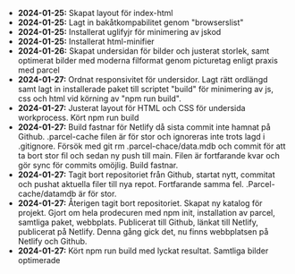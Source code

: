 - **2024-01-25:** Skapat layout för index-html 
- **2024-01-25:** Lagt in bakåtkompabilitet genom "browserslist"
- **2024-01-25:** Installerat uglifyjr för minimering av jskod
- **2024-01-25:** Installerat html-minifier
- **2024-01-26:** Skapat undersidan för bilder och justerat storlek, samt optimerat bilder med moderna filformat genom picturetag enligt praxis med parcel
- **2024-01-27:**   Ordnat responsivitet för undersidor. Lagt rätt ordlängd samt lagt in installerade paket till scriptet "build" för minimering av js, css och html vid körning av "npm run build".
- **2024-01-27:** Justerat layout för HTML och CSS för undersida workprocess. Kört npm run build
- **2024-01-27:** Build fastnar för Netlify då sista commit inte hamnat på Github. .parcel-cache filen är för stor och ignoreras inte trots lagd i .gitignore. Försök med git rm .parcel-chace/data.mdb och commit för att ta bort stor fil och sedan ny push till main. Filen är fortfarande kvar och gör sync för commits omöjlig. Build fastnar. 
- **2024-01-27:** Tagit bort repositoriet från Github, startat nytt, commitat och pushat aktuella filer till nya repot. Fortfarande samma fel. .Parcel-cache/datamdb är för stor. 
- **2024-01-27:** Återigen tagit bort repositoriet. Skapat ny katalog för projekt. Gjort om hela prodecuren med npm init, installation av parcel, samtliga paket, webbplats. Publicerat till Github, länkat till Netlify, publicerat på Netlify. Denna gång gick det, nu finns webbplatsen på Netlify och Github. 
- **2024-01-27:** Kört npm run build med lyckat resultat. Samtliga bilder optimerade 